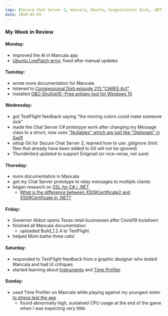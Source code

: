 ```yaml
---
tags: [Secure Chat Server 2, mancala, Ubuntu, Congressional Dish, .NET]
date: 2020-05-03
---
```

### My Week in Review
#### Monday:
- improved the AI in Mancala app
- [Ubuntu LivePatch error](https://www.youtube.com/watch?v=pmHGs5N4qp4), fixed after manual updates

#### Tuesday:
- wrote more documentation for Mancala
- listened to [Congressional Dish episode 213 "CARES Act"](https://congressionaldish.com/cd213-cares-act-the-trillions-for-covid-19-law/)
- installed [O&O ShutUp10 -Free antispy tool for Windows 10](https://www.oo-software.com/en/shutup10)

#### Wednesday:
- got TestFlight feedback saying "the moving colors could make someone sick"
- made the Chat Server C# prototype work after changing my Message class to a struct, now uses ["Nullables" which are just like "Optionals" in Swift](https://docs.microsoft.com/en-us/dotnet/csharp/language-reference/builtin-types/nullable-value-types)
- setup Git for Secure Chat Server 2, learned how to use .gitignore (hint: files that already have been added to Git will not be ignored)
- Thunderbird updated to support Enigmail (or vice-versa, not sure)

#### Thursday:
- more documentation in Mancala
- got my Chat Server prototype to relay messages to multiple clients
- began research on [SSL for C# / .NET](https://docs.microsoft.com/en-us/dotnet/framework/network-programming/certificate-selection-and-validation)
  - [What is the difference between X509Certificate2 and X509Certificate in .NET?](https://stackoverflow.com/questions/1182612/what-is-the-difference-between-x509certificate2-and-x509certificate-in-net)

#### Friday:
- Governor Abbot opens Texas retail businesses after Covid19 lockdown
- finished all Mancala documentation
  - uploaded Build_1.2.4 to TestFlight
- helped Mom bathe three cats!

#### Saturday:
- responded to TestFlight feedback from a graphic designer who tested Mancala and had UI critiques
- started learning about [Instruments](https://www.raywenderlich.com/397-instruments-tutorial-with-swift-getting-started) and [Time Profiler](https://developer.apple.com/videos/play/wwdc2016/418/)

#### Sunday:
- used Time Profiler on Mancala while playing against my youngest sister [to stress test the app](https://www.hackingwithswift.com/articles/81/how-to-find-and-fix-slow-code-using-instruments)
  - found abnormally high, sustained CPU usage at the end of the game when I was expecting very little
